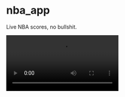 # nba_app

Live NBA scores, no bullshit.

![test](https://thumbs.gfycat.com/DapperIllegalBlacklab-mobile.mp4)
